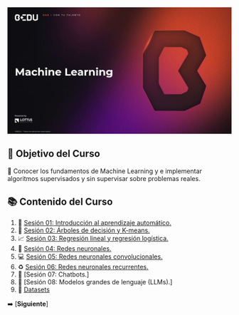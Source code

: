 <div align="center">
    <img src="BEDU.JPG">
</div>

## 🎯 Objetivo del Curso

🐍 Conocer los fundamentos de Machine Learning y e implementar algoritmos supervisados y sin supervisar sobre problemas reales.

## 📚 Contenido del Curso

1. 🤖 [Sesión 01: Introducción al aprendizaje automático.](Sesión-01) 
2. 🌳 [Sesión 02: Árboles de decisión y K-means.](Sesión-02)
3. 📈 [Sesión 03: Regresión lineal y regresión logística.](Sesión-03)
4. 🧠 [Sesión 04: Redes neuronales.](Sesión-04)
5. 💻 [Sesión 05: Redes neuronales convolucionales.](Sesión-05)
6. ♻️ [Sesión 06: Redes neuronales recurrentes.](Sesión-06)
7. 🤖 [Sesión 07: Chatbots.]
8. 🤖 [Sesión 08: Modelos grandes de lenguaje (LLMs).]
9. 📁 [Datasets](Datasets)

➡️ [**Siguiente**]
